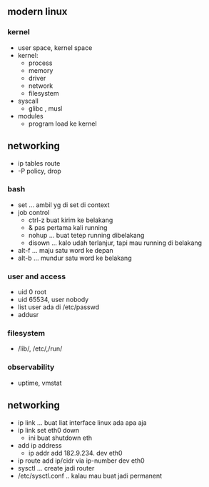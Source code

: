 ## modern linux

### kernel
- user space, kernel space
- kernel:
    - process
    - memory
    - driver
    - network
    - filesystem
- syscall
    - glibc , musl
- modules
    - program load ke kernel

## networking
- ip tables route
- -P policy, drop


### bash
- set ... ambil yg di set di context
- job control
    - ctrl-z buat kirim ke belakang
    - & pas pertama kali running
    - nohup ... buat tetep running dibelakang
    - disown ... kalo udah terlanjur, tapi mau running di belakang
- alt-f ... maju satu word ke depan
- alt-b ... mundur satu word ke belakang

### user and access
- uid 0 root
- uid 65534, user nobody
- list user ada di /etc/passwd
- addusr

### filesystem
- /lib/, /etc/,/run/

### observability
- uptime, vmstat

## networking
- ip link ... buat liat interface linux ada apa aja
- ip link set eth0 down
    - ini buat shutdown eth
- add ip address
    - ip addr add 182.9.234. dev eth0
- ip route add ip/cidr via ip-number dev eth0
- sysctl ... create jadi router
- /etc/sysctl.conf .. kalau mau buat jadi permanent

